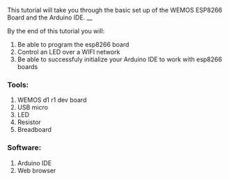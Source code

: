 This tutorial will take you through the basic set up of the WEMOS ESP8266 Board and the Arduino IDE.
__

By the end of this tutorial you will:

1. Be able to program the esp8266 board
2. Control an LED over a WIFI network
3. Be able to successfuly initialize your Arduino IDE to work with esp8266 boards

### Tools:
1. WEMOS d1 r1 dev board
2. USB micro
3. LED
4. Resistor
5. Breadboard

### Software:
1. Arduino IDE
2. Web browser

